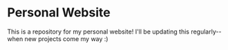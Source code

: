 # Personal Website
This is a repository for my personal website! I'll be updating this regularly-- when new projects come my way :)
